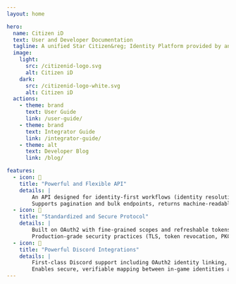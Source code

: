 ```yaml
---
layout: home

hero:
  name: Citizen iD
  text: User and Developer Documentation
  tagline: A unified Star Citizen&reg; Identity Platform provided by an Arkanis Corporation subsidiary.
  image:
    light:
      src: /citizenid-logo.svg
      alt: Citizen iD
    dark:
      src: /citizenid-logo-white.svg
      alt: Citizen iD
  actions:
    - theme: brand
      text: User Guide
      link: /user-guide/
    - theme: brand
      text: Integrator Guide
      link: /integrator-guide/
    - theme: alt
      text: Developer Blog
      link: /blog/

features:
  - icon: 📐
    title: "Powerful and Flexible API"
    details: |
        An API designed for identity-first workflows (identity resolution, player profiles, organisation lookup and more).
        Supports pagination and bulk endpoints, returns machine-readable JSON, and is extensible to integrate with third-party tools and pipelines.
  - icon: 🔐
    title: "Standardized and Secure Protocol"
    details: |
        Built on OAuth2 with fine-grained scopes and refreshable tokens to provide least-privilege access and user consent.
        Production-grade security practices (TLS, token revocation, PKCE for public clients) protect accounts and allow safe delegation to community apps.
  - icon: 💬
    title: "Powerful Discord Integrations"
    details: |
        First-class Discord support including OAuth2 identity linking, linked-role support and guild-global naming enforcement.
        Enables secure, verifiable mapping between in-game identities and Discord accounts for automation, moderation and community workflows.
---
```


[//]: # (<Posts/>)
